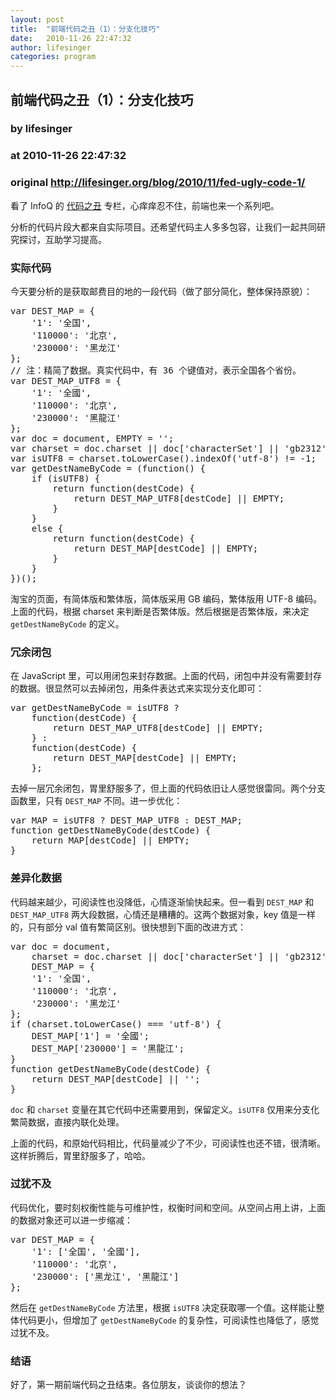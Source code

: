```yaml
---
layout: post
title:  "前端代码之丑（1）：分支化技巧"
date:   2010-11-26 22:47:32
author: lifesinger
categories: program
---
```


## 前端代码之丑（1）：分支化技巧
### by lifesinger
### at 2010-11-26 22:47:32
### original <http://lifesinger.org/blog/2010/11/fed-ugly-code-1/>

<p>看了 InfoQ 的 <a href="http://www.infoq.com/cn/news/2010/11/ugly-code-1">代码之丑</a> 专栏，心痒痒忍不住，前端也来一个系列吧。</p>
<p>分析的代码片段大都来自实际项目。还希望代码主人多多包容，让我们一起共同研究探讨，互助学习提高。</p>
<h3>实际代码</h3>
<p>今天要分析的是获取邮费目的地的一段代码（做了部分简化，整体保持原貌）：</p>
<pre>
var DEST_MAP = {
    '1': '全国',
    '110000': '北京',
    '230000': '黑龙江'
};
// 注：精简了数据。真实代码中，有 36 个键值对，表示全国各个省份。
var DEST_MAP_UTF8 = {
    '1': '全國',
    '110000': '北京',
    '230000': '黑龍江'
};
var doc = document, EMPTY = '';
var charset = doc.charset || doc['characterSet'] || 'gb2312';
var isUTF8 = charset.toLowerCase().indexOf('utf-8') != -1;
var getDestNameByCode = (function() {
    if (isUTF8) {
        return function(destCode) {
            return DEST_MAP_UTF8[destCode] || EMPTY;
        }
    }
    else {
        return function(destCode) {
            return DEST_MAP[destCode] || EMPTY;
        }
    }
})();
</pre>
<p>淘宝的页面，有简体版和繁体版，简体版采用 GB 编码，繁体版用 UTF-8 编码。上面的代码，根据 charset 来判断是否繁体版。然后根据是否繁体版，来决定 <code>getDestNameByCode</code> 的定义。<br>
<span></span></p>
<h3>冗余闭包</h3>
<p>在 JavaScript 里，可以用闭包来封存数据。上面的代码，闭包中并没有需要封存的数据。很显然可以去掉闭包，用条件表达式来实现分支化即可：</p>
<pre>
var getDestNameByCode = isUTF8 ?
    function(destCode) {
        return DEST_MAP_UTF8[destCode] || EMPTY;
    } :
    function(destCode) {
        return DEST_MAP[destCode] || EMPTY;
    };
</pre>
<p>去掉一层冗余闭包，胃里舒服多了，但上面的代码依旧让人感觉很雷同。两个分支函数里，只有 <code>DEST_MAP</code> 不同。进一步优化：</p>
<pre>
var MAP = isUTF8 ? DEST_MAP_UTF8 : DEST_MAP;
function getDestNameByCode(destCode) {
    return MAP[destCode] || EMPTY;
}
</pre>
<h3>差异化数据</h3>
<p>代码越来越少，可阅读性也没降低，心情逐渐愉快起来。但一看到 <code>DEST_MAP</code> 和 <code>DEST_MAP_UTF8</code> 两大段数据，心情还是糟糟的。这两个数据对象，key 值是一样的，只有部分 val 值有繁简区别。很快想到下面的改进方式：</p>
<pre>
var doc = document,
    charset = doc.charset || doc['characterSet'] || 'gb2312',
    DEST_MAP = {
    '1': '全国',
    '110000': '北京',
    '230000': '黑龙江'
};
if (charset.toLowerCase() === 'utf-8') {
    DEST_MAP['1'] = '全國';
    DEST_MAP['230000'] = '黑龍江';
}
function getDestNameByCode(destCode) {
    return DEST_MAP[destCode] || '';
}
</pre>
<p><code>doc</code> 和 <code>charset</code> 变量在其它代码中还需要用到，保留定义。<code>isUTF8</code> 仅用来分支化繁简数据，直接内联化处理。</p>
<p>上面的代码，和原始代码相比，代码量减少了不少，可阅读性也还不错，很清晰。这样折腾后，胃里舒服多了，哈哈。</p>
<h3>过犹不及</h3>
<p>代码优化，要时刻权衡性能与可维护性，权衡时间和空间。从空间占用上讲，上面的数据对象还可以进一步缩减：</p>
<pre>
var DEST_MAP = {
    '1': ['全国', '全國'],
    '110000': '北京',
    '230000': ['黑龙江', '黑龍江']
};
</pre>
<p>然后在 <code>getDestNameByCode</code> 方法里，根据 <code>isUTF8</code> 决定获取哪一个值。这样能让整体代码更小，但增加了 <code>getDestNameByCode</code> 的复杂性，可阅读性也降低了，感觉过犹不及。</p>
<h3>结语</h3>
<p>好了，第一期前端代码之丑结束。各位朋友，谈谈你的想法？</p>